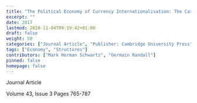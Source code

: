 ```yaml
---
title: "The Political Economy of Currency Internationalisation: The Case of the RMB"
excerpt: ""
date: 2017
lastmod: 2020-11-04T09:19:42+01:00
draft: false
weight: 50
categories: ["Journal Article", "Publisher: Cambridge University Press", "Journal: Review of International Studies"]
tags: ["Economy", "Structures"]
contributors: ["Mark Herman Schwartz", "Germain Randall"]
pinned: false
homepage: false
---
```


Journal Article

Volume 43, Issue 3 Pages 765-787